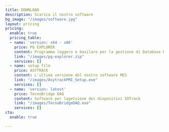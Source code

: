 ```yaml
---
title: DOWNLOAD
description: Scarica il nostro software
bg_image: "/images/software.jpg"
layout: pricing
pricing:
  enable: true
  pricing_table:
  - name: 'version: x64 - x86'
    price: PG EXPLORER
    content: Programma leggero e basilare per la gestione di Database PostgreSQL
    link: "/images/pg-explorer.zip"
    services: []
  - name: setup file
    price: ASYTRACK
    content: L'ultima versione del nostro software MES
    link: "/images/AsytrackPMI_Setup.exe"
    services: []
  - name: 'version: latest'
    price: TecnoBridge DAQ
    content: Software per lagetsione dei dispositivi IOTrack
    link: "/images/TecnoBridgeDAQ.exe"
    services: []
cta:
  enable: true

---
```

